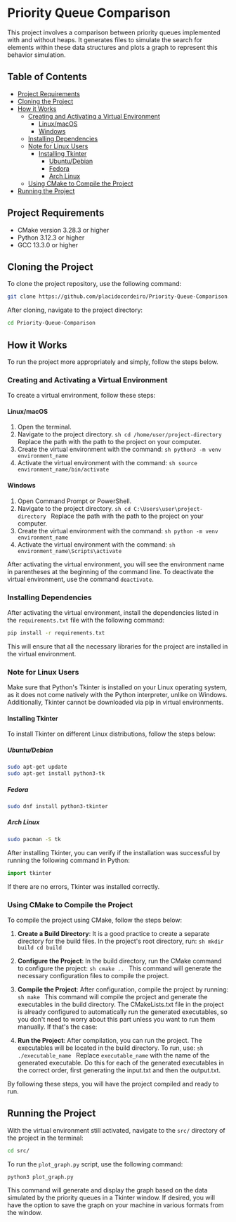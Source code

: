 # Priority Queue Comparison

This project involves a comparison between priority queues implemented with and without heaps. It generates files to simulate the search for elements within these data structures and plots a graph to represent this behavior simulation.

## Table of Contents
- [Project Requirements](#project-requirements)
- [Cloning the Project](#cloning-the-project)
- [How it Works](#how-it-works)
    - [Creating and Activating a Virtual Environment](#creating-and-activating-a-virtual-environment)
        - [Linux/macOS](#linuxmacos)
        - [Windows](#windows)
    - [Installing Dependencies](#installing-dependencies)
    - [Note for Linux Users](#note-for-linux-users)
        - [Installing Tkinter](#installing-tkinter)
            - [Ubuntu/Debian](#ubuntudebian)
            - [Fedora](#fedora)
            - [Arch Linux](#arch-linux)
    - [Using CMake to Compile the Project](#using-cmake-to-compile-the-project)
- [Running the Project](#running-the-project)

## Project Requirements
- CMake version 3.28.3 or higher
- Python 3.12.3 or higher
- GCC 13.3.0 or higher

## Cloning the Project
To clone the project repository, use the following command:

```sh
git clone https://github.com/placidocordeiro/Priority-Queue-Comparison.git
```

After cloning, navigate to the project directory:

```sh
cd Priority-Queue-Comparison
```

## How it Works
To run the project more appropriately and simply, follow the steps below.

### Creating and Activating a Virtual Environment
To create a virtual environment, follow these steps:

#### Linux/macOS

1. Open the terminal.
2. Navigate to the project directory.
        ```sh
        cd /home/user/project-directory
        ```
        Replace the path with the path to the project on your computer.
3. Create the virtual environment with the command:
        ```sh
        python3 -m venv environment_name
        ```
4. Activate the virtual environment with the command:
        ```sh
        source environment_name/bin/activate
        ```

#### Windows

1. Open Command Prompt or PowerShell.
2. Navigate to the project directory.
        ```sh
        cd C:\Users\user\project-directory
        ```
        Replace the path with the path to the project on your computer.
3. Create the virtual environment with the command:
        ```sh
        python -m venv environment_name
        ```
4. Activate the virtual environment with the command:
        ```sh
        environment_name\Scripts\activate
        ```

After activating the virtual environment, you will see the environment name in parentheses at the beginning of the command line. To deactivate the virtual environment, use the command `deactivate`.

### Installing Dependencies

After activating the virtual environment, install the dependencies listed in the `requirements.txt` file with the following command:

```sh
pip install -r requirements.txt
```

This will ensure that all the necessary libraries for the project are installed in the virtual environment.

### Note for Linux Users

Make sure that Python's Tkinter is installed on your Linux operating system, as it does not come natively with the Python interpreter, unlike on Windows. Additionally, Tkinter cannot be downloaded via pip in virtual environments.

#### Installing Tkinter

To install Tkinter on different Linux distributions, follow the steps below:

##### Ubuntu/Debian

```sh
sudo apt-get update
sudo apt-get install python3-tk
```

##### Fedora

```sh
sudo dnf install python3-tkinter
```

##### Arch Linux

```sh
sudo pacman -S tk
```

After installing Tkinter, you can verify if the installation was successful by running the following command in Python:

```python
import tkinter
```

If there are no errors, Tkinter was installed correctly.

### Using CMake to Compile the Project

To compile the project using CMake, follow the steps below:

1. **Create a Build Directory**: It is a good practice to create a separate directory for the build files. In the project's root directory, run:
        ```sh
        mkdir build
        cd build
        ```

2. **Configure the Project**: In the build directory, run the CMake command to configure the project:
        ```sh
        cmake ..
        ```
        This command will generate the necessary configuration files to compile the project.

3. **Compile the Project**: After configuration, compile the project by running:
        ```sh
        make
        ```
        This command will compile the project and generate the executables in the build directory. The CMakeLists.txt file in the project is already configured to automatically run the generated executables, so you don't need to worry about this part unless you want to run them manually. If that's the case:

4. **Run the Project**: After compilation, you can run the project. The executables will be located in the build directory. To run, use:
        ```sh
        ./executable_name
        ```
        Replace `executable_name` with the name of the generated executable. Do this for each of the generated executables in the correct order, first generating the input.txt and then the output.txt.

By following these steps, you will have the project compiled and ready to run.

## Running the Project

With the virtual environment still activated, navigate to the `src/` directory of the project in the terminal:

```sh
cd src/
```

To run the `plot_graph.py` script, use the following command:

```sh
python3 plot_graph.py
```

This command will generate and display the graph based on the data simulated by the priority queues in a Tkinter window. If desired, you will have the option to save the graph on your machine in various formats from the window.
